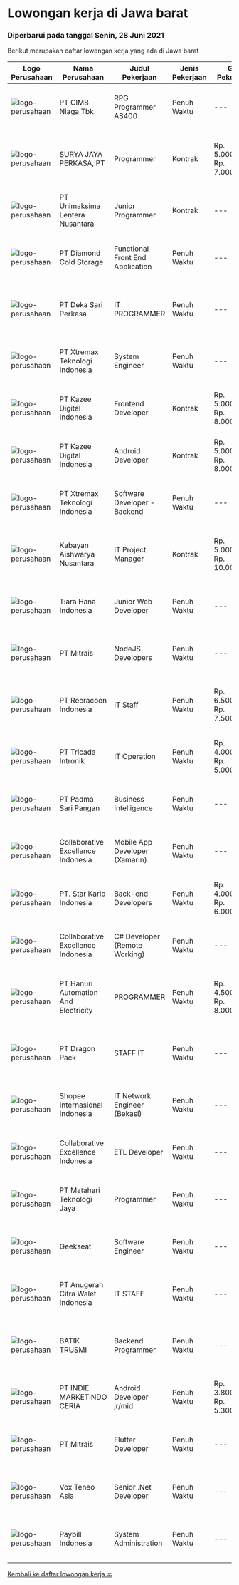 
  # Lowongan kerja di Jawa barat

  ### Diperbarui pada tanggal Senin, 28 Juni 2021

  Berikut merupakan daftar lowongan kerja yang ada di Jawa barat

  |Logo Perusahaan | Nama Perusahaan | Judul Pekerjaan | Jenis Pekerjaan | Gaji Pekerjaan | Lokasi | Deskripsi | Tanggal diunggah | Pranala |
  | -------------- | --------------- | --------------- | --------- | --------- | -------------- | ------- | ----------- | ----------- |
  |![logo-perusahaan](https://image-service-cdn.seek.com.au/2c6f6f12cb15b08239744ca7630b97fee07e84ce/ee4dce1061f3f616224767ad58cb2fc751b8d2dc)|PT CIMB Niaga Tbk|RPG Programmer AS400|Penuh Waktu|---|Jakarta Raya|Job Description: Create new program and modification as required by business unit Prepare system solution on root cause as preventive action Create...|Minggu, 27 Juni 2021|https://www.jobstreet.co.id/id/job/rpg-programmer-as400-3559775?token=0~f0d2b7bf-9a33-4e7e-8bb8-e108574dc0c5&sectionRank=1&jobId=jobstreet-id-job-3559775|
|![logo-perusahaan](https://us.123rf.com/450wm/pavelstasevich/pavelstasevich1811/pavelstasevich181101027/112815900-stock-vector-no-image-available-icon-flat-vector.jpg?ver=6)|SURYA JAYA PERKASA, PT|Programmer|Kontrak|Rp. 5.000.000-Rp. 7.000.000|Jawa Timur|Berpengalaman di bidang kontrol dan otomasi pada industri Berpengalaman pada pemrograman PLC (Function Block Diagram, Ladder Diagram/Logic, Sequence...|Sabtu, 26 Juni 2021|https://www.jobstreet.co.id/id/job/programmer-3566179?token=0~f0d2b7bf-9a33-4e7e-8bb8-e108574dc0c5&sectionRank=2&jobId=jobstreet-id-job-3566179|
|![logo-perusahaan](https://image-service-cdn.seek.com.au/0bb647a090aa2ad3818036abd7fef92c5e3d6ff3/ee4dce1061f3f616224767ad58cb2fc751b8d2dc)|PT Unimaksima Lentera Nusantara|Junior Programmer|Kontrak|---|Bandung|·        Menguasai bahasa pemrograman c# ·        Familiar dengan game engine Unity·        Menguasai konsep dasar OOP dalam pembuatan...|Sabtu, 26 Juni 2021|https://www.jobstreet.co.id/id/job/junior-programmer-3559400?token=0~f0d2b7bf-9a33-4e7e-8bb8-e108574dc0c5&sectionRank=3&jobId=jobstreet-id-job-3559400|
|![logo-perusahaan](https://image-service-cdn.seek.com.au/6d56383b0316bf97f26e28d2c030d8c39fd1c836/ee4dce1061f3f616224767ad58cb2fc751b8d2dc)|PT Diamond Cold Storage|Functional Front End Application|Penuh Waktu|---|Bekasi|Responsibilities : Documenting business case, terms of references and project specification system. Define and prepare document project or product...|Sabtu, 26 Juni 2021|https://www.jobstreet.co.id/id/job/functional-front-end-application-3559097?token=0~f0d2b7bf-9a33-4e7e-8bb8-e108574dc0c5&sectionRank=4&jobId=jobstreet-id-job-3559097|
|![logo-perusahaan](https://image-service-cdn.seek.com.au/8bb08b4fe3f95d80c78be384ebaa9db41ca6c266/ee4dce1061f3f616224767ad58cb2fc751b8d2dc)|PT Deka Sari Perkasa|IT PROGRAMMER|Penuh Waktu|---|Bekasi|Job Descriptions: Develops code and creates customized applications to enhance product based on business needs Investigates and resolves matters of...|Sabtu, 26 Juni 2021|https://www.jobstreet.co.id/id/job/it-programmer-3559227?token=0~f0d2b7bf-9a33-4e7e-8bb8-e108574dc0c5&sectionRank=5&jobId=jobstreet-id-job-3559227|
|![logo-perusahaan](https://image-service-cdn.seek.com.au/ce74a79d8ea261e54cdae65dc8035221535675cf/ee4dce1061f3f616224767ad58cb2fc751b8d2dc)|PT Xtremax Teknologi Indonesia|System Engineer|Penuh Waktu|---|Bandung|As an Amazon Adventurer, you must be armed with the determination and fervor to conquer the Amazon forest with Powershell and other tools. This...|Minggu, 27 Juni 2021|https://www.jobstreet.co.id/id/job/system-engineer-3559732?token=0~f0d2b7bf-9a33-4e7e-8bb8-e108574dc0c5&sectionRank=6&jobId=jobstreet-id-job-3559732|
|![logo-perusahaan](https://image-service-cdn.seek.com.au/2f73f015009719a2a165513ea13522700ae23008/ee4dce1061f3f616224767ad58cb2fc751b8d2dc)|PT Kazee Digital Indonesia|Frontend Developer|Kontrak|Rp. 5.000.000-Rp. 8.000.000|Bandung|Kandidat harus memiliki setidaknya Gelar Sarjana di Teknik (Komputer/Telekomunikasi) atau setara Bahasa yang harus dimiliki: Bahasa Indonesia, English...|Minggu, 27 Juni 2021|https://www.jobstreet.co.id/id/job/frontend-developer-3560105?token=0~f0d2b7bf-9a33-4e7e-8bb8-e108574dc0c5&sectionRank=7&jobId=jobstreet-id-job-3560105|
|![logo-perusahaan](https://image-service-cdn.seek.com.au/2f73f015009719a2a165513ea13522700ae23008/ee4dce1061f3f616224767ad58cb2fc751b8d2dc)|PT Kazee Digital Indonesia|Android Developer|Kontrak|Rp. 5.000.000-Rp. 8.000.000|Bandung|Kandidat harus memiliki setidaknya Gelar Sarjana di Teknik (Komputer/Telekomunikasi), Ilmu Komputer/Teknologi Informasi atau setara Setidaknya...|Minggu, 27 Juni 2021|https://www.jobstreet.co.id/id/job/android-developer-3560103?token=0~f0d2b7bf-9a33-4e7e-8bb8-e108574dc0c5&sectionRank=8&jobId=jobstreet-id-job-3560103|
|![logo-perusahaan](https://image-service-cdn.seek.com.au/ce74a79d8ea261e54cdae65dc8035221535675cf/ee4dce1061f3f616224767ad58cb2fc751b8d2dc)|PT Xtremax Teknologi Indonesia|Software Developer - Backend|Penuh Waktu|---|Bandung|Job Description As a Software Developer, specifically backend, you will be introduced to ASP.NET development platforms and will be actively involved...|Minggu, 27 Juni 2021|https://www.jobstreet.co.id/id/job/software-developer-backend-3559714?token=0~f0d2b7bf-9a33-4e7e-8bb8-e108574dc0c5&sectionRank=9&jobId=jobstreet-id-job-3559714|
|![logo-perusahaan](https://image-service-cdn.seek.com.au/421de82de9c59c72c691753a8a4bfd1b72bc1678/ee4dce1061f3f616224767ad58cb2fc751b8d2dc)|Kabayan Aishwarya Nusantara|IT Project Manager|Kontrak|Rp. 5.000.000-Rp. 10.000.000|Bandung|Persyaratan: Kandidat harus memiliki setidaknya Gelar Sarjana, Gelar Pasca Sarjana di Teknik/Sains Komputer/Informatika, sistem informasi, atau...|Jumat, 25 Juni 2021|https://www.jobstreet.co.id/id/job/it-project-manager-3565741?token=0~f0d2b7bf-9a33-4e7e-8bb8-e108574dc0c5&sectionRank=10&jobId=jobstreet-id-job-3565741|
|![logo-perusahaan](https://image-service-cdn.seek.com.au/afc58be8f4c1cfd2007c48348b3c59a6f1629993/ee4dce1061f3f616224767ad58cb2fc751b8d2dc)|Tiara Hana Indonesia|Junior Web Developer|Penuh Waktu|---|Bogor|As the Junior Web Developer here at Tiara Hana Indonesia, you have to be detail-oriented and execute both in the front end &amp; back end website and...|Rabu, 23 Juni 2021|https://www.jobstreet.co.id/id/job/junior-web-developer-3564027?token=0~f0d2b7bf-9a33-4e7e-8bb8-e108574dc0c5&sectionRank=11&jobId=jobstreet-id-job-3564027|
|![logo-perusahaan](https://image-service-cdn.seek.com.au/969b0c47f133a1e0155056a5d964c63953dd6304/ee4dce1061f3f616224767ad58cb2fc751b8d2dc)|PT Mitrais|NodeJS Developers|Penuh Waktu|---|Bali|Build your Career with Mitrais! We're urgently looking for experienced NodeJS Developers to be part of our team for an immediate start.Our client is a...|Jumat, 25 Juni 2021|https://www.jobstreet.co.id/id/job/nodejs-developers-3557891?token=0~f0d2b7bf-9a33-4e7e-8bb8-e108574dc0c5&sectionRank=12&jobId=jobstreet-id-job-3557891|
|![logo-perusahaan](https://image-service-cdn.seek.com.au/937201ecb5f79152c7101de1a55ef90302a01e10/ee4dce1061f3f616224767ad58cb2fc751b8d2dc)|PT Reeracoen Indonesia|IT Staff|Penuh Waktu|Rp. 6.500.000-Rp. 7.500.000|Karawang|IT STAFF (KIIC_KARAWANG) [49680] COMPANY CATEGORY : Japanese Automotive Manufacturing JOB SUMMARY : Install, configure and maintain network services...|Kamis, 24 Juni 2021|https://www.jobstreet.co.id/id/job/it-staff-3565224?token=0~f0d2b7bf-9a33-4e7e-8bb8-e108574dc0c5&sectionRank=13&jobId=jobstreet-id-job-3565224|
|![logo-perusahaan](https://image-service-cdn.seek.com.au/f59ae2c18bc86d08afe0fb5316a394830659e2c6/ee4dce1061f3f616224767ad58cb2fc751b8d2dc)|PT Tricada Intronik|IT Operation|Penuh Waktu|Rp. 4.000.000-Rp. 5.000.000|Jakarta Raya|Responsibility: You will be responsible to provide technical support and maintain products’ on customer’s site. Your work hours will be based on...|Kamis, 24 Juni 2021|https://www.jobstreet.co.id/id/job/it-operation-3564554?token=0~f0d2b7bf-9a33-4e7e-8bb8-e108574dc0c5&sectionRank=14&jobId=jobstreet-id-job-3564554|
|![logo-perusahaan](https://image-service-cdn.seek.com.au/80e6f80c3d676cbd3ec4d27687f7e10defdb75b5/ee4dce1061f3f616224767ad58cb2fc751b8d2dc)|PT Padma Sari Pangan|Business Intelligence|Penuh Waktu|---|Cibinong|Deskripsi pekerjaan: Data Analyst Mining raw data dari berbagai macam software yang dipakai perusahaan Proses raw data (inc. menulis script, wen...|Jumat, 25 Juni 2021|https://www.jobstreet.co.id/id/job/business-intelligence-3565956?token=0~f0d2b7bf-9a33-4e7e-8bb8-e108574dc0c5&sectionRank=15&jobId=jobstreet-id-job-3565956|
|![logo-perusahaan](https://image-service-cdn.seek.com.au/7145b1ba6bc0dbd678e2bf86d776dd2b1b9b81f6/ee4dce1061f3f616224767ad58cb2fc751b8d2dc)|Collaborative Excellence Indonesia|Mobile App Developer (Xamarin)|Penuh Waktu|---|Jakarta Raya|Responsibilities: Capable of understanding and delivering development according to plan Understanding software development lifecycle, solution,...|Sabtu, 26 Juni 2021|https://www.jobstreet.co.id/id/job/mobile-app-developer-xamarin-3559615?token=0~f0d2b7bf-9a33-4e7e-8bb8-e108574dc0c5&sectionRank=16&jobId=jobstreet-id-job-3559615|
|![logo-perusahaan](https://image-service-cdn.seek.com.au/f1bc1ec47ba290cfc5a866903c6f31f548e9c641/ee4dce1061f3f616224767ad58cb2fc751b8d2dc)|PT. Star Karlo Indonesia|Back-end Developers|Penuh Waktu|Rp. 4.000.000-Rp. 6.000.000|Bandung|We are looking for an analytical, results-driven Back-end Developer who will work with team members to troubleshoot and improve current back-end...|Kamis, 24 Juni 2021|https://www.jobstreet.co.id/id/job/back-end-developers-3556921?token=0~f0d2b7bf-9a33-4e7e-8bb8-e108574dc0c5&sectionRank=17&jobId=jobstreet-id-job-3556921|
|![logo-perusahaan](https://image-service-cdn.seek.com.au/7145b1ba6bc0dbd678e2bf86d776dd2b1b9b81f6/ee4dce1061f3f616224767ad58cb2fc751b8d2dc)|Collaborative Excellence Indonesia|C# Developer (Remote Working)|Penuh Waktu|---|Jakarta Raya|Responsibilities: Design, coding, and testing of modules for various components of our product framework Capable of understanding and delivering...|Sabtu, 26 Juni 2021|https://www.jobstreet.co.id/id/job/c-developer-remote-working-3559614?token=0~f0d2b7bf-9a33-4e7e-8bb8-e108574dc0c5&sectionRank=18&jobId=jobstreet-id-job-3559614|
|![logo-perusahaan](https://us.123rf.com/450wm/pavelstasevich/pavelstasevich1811/pavelstasevich181101027/112815900-stock-vector-no-image-available-icon-flat-vector.jpg?ver=6)|PT Hanuri Automation And Electricity|PROGRAMMER|Penuh Waktu|Rp. 4.500.000-Rp. 8.000.000|Bekasi|Tugas dan Tanggung Jawab: Berkonsultasi dan bekerja sama dengan tim engeering untuk memastikan kesesuaian antara program dan desain mechanical Membuat...|Kamis, 24 Juni 2021|https://www.jobstreet.co.id/id/job/programmer-3564657?token=0~f0d2b7bf-9a33-4e7e-8bb8-e108574dc0c5&sectionRank=19&jobId=jobstreet-id-job-3564657|
|![logo-perusahaan](https://image-service-cdn.seek.com.au/f946b17c4740aea1fc2823841d68bdb55818af91/ee4dce1061f3f616224767ad58cb2fc751b8d2dc)|PT Dragon Pack|STAFF IT|Penuh Waktu|---|Cileungsi|Jobdesk Bertanggung jawab pada kesiapan dan ketersediaan sistem komputer / aplikasi dalam lingkungan perusahaan Merancang, mengelola dan mengawasi...|Kamis, 24 Juni 2021|https://www.jobstreet.co.id/id/job/staff-it-3564413?token=0~f0d2b7bf-9a33-4e7e-8bb8-e108574dc0c5&sectionRank=20&jobId=jobstreet-id-job-3564413|
|![logo-perusahaan](https://image-service-cdn.seek.com.au/fdd388d7c0660b20f42d51ac7a110a26e88e3d6c/ee4dce1061f3f616224767ad58cb2fc751b8d2dc)|Shopee Internasional Indonesia|IT Network Engineer (Bekasi)|Penuh Waktu|---|Bekasi|Job Description: Responsible for the installation, maintenance, and evaluation of network systems and communications equipment Participates in design,...|Kamis, 24 Juni 2021|https://www.jobstreet.co.id/id/job/it-network-engineer-bekasi-3565307?token=0~f0d2b7bf-9a33-4e7e-8bb8-e108574dc0c5&sectionRank=21&jobId=jobstreet-id-job-3565307|
|![logo-perusahaan](https://image-service-cdn.seek.com.au/7145b1ba6bc0dbd678e2bf86d776dd2b1b9b81f6/ee4dce1061f3f616224767ad58cb2fc751b8d2dc)|Collaborative Excellence Indonesia|ETL Developer|Penuh Waktu|---|Bali|Job Description Developing database objects and creates and automate ETL processes Develop and execute database queries and conduct analysis Provides...|Sabtu, 26 Juni 2021|https://www.jobstreet.co.id/id/job/etl-developer-3559613?token=0~f0d2b7bf-9a33-4e7e-8bb8-e108574dc0c5&sectionRank=22&jobId=jobstreet-id-job-3559613|
|![logo-perusahaan](https://image-service-cdn.seek.com.au/7452a7868e57c6f8c6208b2d850291875fb5a5eb/ee4dce1061f3f616224767ad58cb2fc751b8d2dc)|PT Matahari Teknologi Jaya|Programmer|Penuh Waktu|---|Jakarta Raya|Akan ditempatkan sebagai Senior, Junior, Trainee atau Internship Programer sesuai dengan tingkat keahlian. Sebagai Pengembang Front-end yang...|Kamis, 24 Juni 2021|https://www.jobstreet.co.id/id/job/programmer-3564973?token=0~f0d2b7bf-9a33-4e7e-8bb8-e108574dc0c5&sectionRank=23&jobId=jobstreet-id-job-3564973|
|![logo-perusahaan](https://image-service-cdn.seek.com.au/a94166d692fda70a364e9d5191d7ced8a65f1597/ee4dce1061f3f616224767ad58cb2fc751b8d2dc)|Geekseat|Software Engineer|Penuh Waktu|---|Denpasar|Have a seat with us! We are currently looking for an experienced Software Engineer to join our Awesome Engineering Team at our offices in Bali or...|Sabtu, 26 Juni 2021|https://www.jobstreet.co.id/id/job/software-engineer-3558922?token=0~f0d2b7bf-9a33-4e7e-8bb8-e108574dc0c5&sectionRank=24&jobId=jobstreet-id-job-3558922|
|![logo-perusahaan](https://image-service-cdn.seek.com.au/3f2b791eb317a8922c1f4667045069e3c428583c/ee4dce1061f3f616224767ad58cb2fc751b8d2dc)|PT Anugerah Citra Walet Indonesia|IT STAFF|Penuh Waktu|---|Bogor|Job Description Management Bandwidth ( Mikrotik ), VPN, Crystal Report Management CCTV, Hosting Mail, Setup Email Account, IT Inventory, Setting...|Rabu, 23 Juni 2021|https://www.jobstreet.co.id/id/job/it-staff-3563977?token=0~f0d2b7bf-9a33-4e7e-8bb8-e108574dc0c5&sectionRank=25&jobId=jobstreet-id-job-3563977|
|![logo-perusahaan](https://image-service-cdn.seek.com.au/904bda6d4ff5234c329e7f1652f2366cc812483b/ee4dce1061f3f616224767ad58cb2fc751b8d2dc)|BATIK TRUSMI|Backend Programmer|Penuh Waktu|---|Cirebon|TANGGUNG JAWAB: Membangun/mengembangkan software terutama pada tahap construction dengan melakukan coding dengan bahasa pemprograman yang ditentukan...|Kamis, 24 Juni 2021|https://www.jobstreet.co.id/id/job/backend-programmer-3551690?token=0~f0d2b7bf-9a33-4e7e-8bb8-e108574dc0c5&sectionRank=26&jobId=jobstreet-id-job-3551690|
|![logo-perusahaan](https://image-service-cdn.seek.com.au/d8a6b78028bf7d0b81057f5177158ecb3d0b0e27/ee4dce1061f3f616224767ad58cb2fc751b8d2dc)|PT INDIE MARKETINDO CERIA|Android Developer jr/mid|Penuh Waktu|Rp. 3.800.000-Rp. 5.300.000|Bandung|Setidaknya memiliki 2 tahun pengalaman sebagai android developer dan pernah mempublish apps di playstore Pendidikan minimal SMA, diprioritaskan...|Sabtu, 26 Juni 2021|https://www.jobstreet.co.id/id/job/android-developer-jr-mid-3554612?token=0~f0d2b7bf-9a33-4e7e-8bb8-e108574dc0c5&sectionRank=27&jobId=jobstreet-id-job-3554612|
|![logo-perusahaan](https://image-service-cdn.seek.com.au/969b0c47f133a1e0155056a5d964c63953dd6304/ee4dce1061f3f616224767ad58cb2fc751b8d2dc)|PT Mitrais|Flutter Developer|Penuh Waktu|---|Bali|Build your Career with Mitrais !  We're looking for experienced Flutter Developer to be part of our team. What will you be doing?  Liase with...|Jumat, 25 Juni 2021|https://www.jobstreet.co.id/id/job/flutter-developer-3557895?token=0~f0d2b7bf-9a33-4e7e-8bb8-e108574dc0c5&sectionRank=28&jobId=jobstreet-id-job-3557895|
|![logo-perusahaan](https://image-service-cdn.seek.com.au/39ab418e6863676ba5cdd1a7c1a0cf8d2bb2f6ec/ee4dce1061f3f616224767ad58cb2fc751b8d2dc)|Vox Teneo Asia|Senior .Net Developer|Penuh Waktu|---|Jawa Barat|“If you want to be involved in technically challenging, complex projects but avoid the corporate atmosphere, this is the place for you.” Vox Teneo’s...|Minggu, 27 Juni 2021|https://www.jobstreet.co.id/id/job/senior-net-developer-3560283?token=0~f0d2b7bf-9a33-4e7e-8bb8-e108574dc0c5&sectionRank=29&jobId=jobstreet-id-job-3560283|
|![logo-perusahaan](https://image-service-cdn.seek.com.au/db924d5b907c786d4ff50c8f401bb1ea336cdc69/ee4dce1061f3f616224767ad58cb2fc751b8d2dc)|Paybill Indonesia|System Administration|Penuh Waktu|---|Bandung|Job DescriptionAs a System Administrator, we expect the candidate to support the server and IT network system operation and to be responsible for the...|Senin, 21 Juni 2021|https://www.jobstreet.co.id/id/job/system-administration-3561569?token=0~f0d2b7bf-9a33-4e7e-8bb8-e108574dc0c5&sectionRank=30&jobId=jobstreet-id-job-3561569|


  [Kembali ke daftar lowongan kerja 🔙](../README.md#daftar-lowongan-kerja)
  
